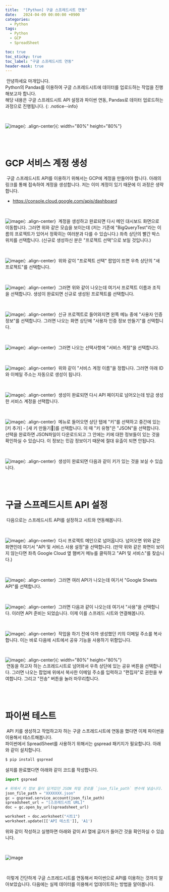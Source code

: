```yaml
---
title:  "[Python] 구글 스프레드시트 연동" 
date:   2024-04-09 00:00:00 +0900
categories:
  - Python
tags:
  - Python
  - GCP
  - SpreadSheet

toc: true
toc_sticky: true
toc_label: "구글 스프레드시트 연동"
header-mask: true
---
```


&nbsp;안녕하세요 마개입니다.  
Python의 Pandas를 이용하여 구글 스프레드시트에 데이터를 업로드하는 작업을 진행해보고자 합니다.  
해당 내용은 구글 스프레드시트 API 설정과 파이썬 연동, Pandas로 데이터 업로드하는 과정으로 진행됩니다.
{: .notice--info}

<br>

![image](https://user-images.githubusercontent.com/78892113/210123814-45c26950-c3d7-40a9-a966-ca0be1dc1596.png){: .align-center}{: width="80%" height="80%"} 

<br><br>

# GCP 서비스 계정 생성

&nbsp;구글 스프레드시트 API를 이용하기 위해서는 GCP에 계정을 만들어야 합니다. 아래의 링크를 통해 접속하여 계정을 생성합니다. 저는 이미 계정이 있기 때문에 이 과정은 생략합니다.
* <a href="https://console.cloud.google.com/apis/dashboard">https://console.cloud.google.com/apis/dashboard</a>

<br>

![image](https://github.com/magaeTube/magaeTube.github.io/assets/78892113/ec610e23-f4f0-485b-a36e-1ced571c2566){: .align-center}
&nbsp;계정을 생성하고 완료되면 다시 메인 대시보드 화면으로 이동합니다. 그러면 위와 같은 모습을 보이는데 (저는 기존에 "BigQueryTest"라는 이름의 프로젝트가 있어서 정확히는 여러분과 다를 수 있습니다.) 좌측 상단의 빨간 박스 위치를 선택합니다. (신규로 생성하신 분은 "프로젝트 선택"으로 보일 것입니다.)

<br>

![image](https://github.com/magaeTube/magaeTube.github.io/assets/78892113/4c0b0c80-da42-4a76-9b6d-0e31aa284f0d){: .align-center}
&nbsp;위와 같이 "프로젝트 선택" 팝업이 뜨면 우측 상단의 "새 프로젝트"를 선택합니다.

<br>

![image](https://github.com/magaeTube/magaeTube.github.io/assets/78892113/a401d91e-27c5-4cd1-9a5a-b81bb409fb08){: .align-center}
&nbsp;그러면 위와 같이 나오는데 여기서 프로젝트 이름과 조직을 선택합니다. 생성이 완료되면 신규로 생성된 프로젝트를 선택합니다.

<br>

![image](https://github.com/magaeTube/magaeTube.github.io/assets/78892113/ce583c99-fab5-4a14-b757-de525bdf7ecd){: .align-center}
&nbsp;신규 프로젝트로 들어와지면 왼쪽 메뉴 중에 "사용자 인증 정보"를 선택합니다. 그러면 나오는 화면 상단에 "사용자 인증 정보 만들기"를 선택합니다.

<br>

![image](https://github.com/magaeTube/magaeTube.github.io/assets/78892113/67cbbfda-29be-4971-87c7-b109e144b678){: .align-center}
&nbsp;그러면 나오는 선택사항에 "서비스 계정"을 선택합니다.

<br>

![image](https://github.com/magaeTube/magaeTube.github.io/assets/78892113/cb684d36-c872-4f5c-a65d-d1fd3f44f5f2){: .align-center}
&nbsp;위와 같이 "서비스 계정 이름"을 정합니다. 그러면 아래 ID와 이메일 주소는 자동으로 생성이 됩니다.

<br>

![image](https://github.com/magaeTube/magaeTube.github.io/assets/78892113/a27fdc47-5b45-4c6b-8256-79119c4f2ed2){: .align-center}
&nbsp;생성이 완료되면 다시 API 페이지로 넘어오는데 방금 생성한 서비스 계정을 선택합니다.

<br>

![image](https://github.com/magaeTube/magaeTube.github.io/assets/78892113/e86ae7c9-6ad0-4b6f-b45f-663316c0ee70){: .align-center}
&nbsp;메뉴로 들어오면 상단 탭에 "키"를 선택하고 중간에 있는 [키 추가] - [새 키 만들기]를 선택합니다. 이 때 "키 유형"은 "JSON"을 선택합니다. 선택을 완료하면 JSON파일이 다운로드되고 그 안에는 키에 대한 정보들이 있는 것을 확인하실 수 있습니다. 이 정보는 민감 정보이기 때문에 절대 유출이 되면 안됩니다.

<br>

![image](https://github.com/magaeTube/magaeTube.github.io/assets/78892113/2fb2a60b-69bd-48cf-9524-b3d9031c3f0a){: .align-center}
&nbsp;생성이 완료되면 다음과 같이 키가 있는 것을 보실 수 있습니다.

<br><br>

# 구글 스프레드시트 API 설정

&nbsp;다음으로는 스프레드시트 API를 설정하고 시트와 연동해봅니다.

<br>

![image](https://github.com/magaeTube/magaeTube.github.io/assets/78892113/4384eb39-7792-43b0-83f6-7ad0f6bba25b){: .align-center}
&nbsp;다시 프로젝트 메인으로 넘어옵니다. 넘어오면 위와 같은 화면인데 여기서 "API 및 서비스 사용 설정"을 선택합니다. (만약 위와 같은 화면이 보이지 않는다면 좌측 Google Cloud 옆 햄버거 메뉴를  클릭하고 "API 및 서비스"를 찾습니다.)

<br>

![image](https://github.com/magaeTube/magaeTube.github.io/assets/78892113/91ca2364-4e91-4fa7-bf4c-da268a90f7b7){: .align-center}
&nbsp;그러면 여러 API가 나오는데 여기서 "Google Sheets API"를 선택합니다.

<br>

![image](https://github.com/magaeTube/magaeTube.github.io/assets/78892113/98d22f2f-23ca-403c-835b-4986f74f1da0){: .align-center}
&nbsp;그러면 다음과 같이 나오는데 여기서 "사용"을 선택합니다. 이러면 API 준비는 되었습니다. 이제 이를 스프레드 시트와 연결해봅니다.

<br>

![image](https://github.com/magaeTube/magaeTube.github.io/assets/78892113/4fc5fec4-5a55-4464-badd-799f07589eb0){: .align-center}
&nbsp;작업을 하기 전에 아까 생성했던 키의 이메일 주소를 복사합니다. 이는 바로 다음에 시트에서 공유 기능을 사용하기 위함입니다.

<br>

![image](https://github.com/magaeTube/magaeTube.github.io/assets/78892113/80b7d010-b16a-4270-a4c2-343377c84e21){: .align-center}{: width="80%" height="80%"}  
&nbsp;연동을 하고자 하는 스프레드시트로 넘어와서 우측 상단에 있는 공유 버튼을 선택합니다. 그러면 나오는 팝업에 위에서 복사한 이메일 주소를 입력하고 "편집자"로 권한을 부여합니다. 그리고 "전송" 버튼을 눌러 마무리합니다.

<br><br>

# 파이썬 테스트
&nbsp;API 키를 생성하고 작업하고자 하는 구글 스프레드시트에 연동을 했다면 이제 파이썬을 이용해서 테스트해봅니다.  
파이썬에서 SpreadSheet를 사용하기 위해서는 gspread 패키지가 필요합니다. 아래와 같이 설치합니다.

```sh
$ pip install gspread
```

설치를 완료했다면 아래와 같이 코드를 작성합니다.
```python
import gspread

# 위에서 키 정보 들이 담겨있던 JSON 파일 경로를 `json_file_path` 변수에 넣습니다.
json_file_path = "XXXXXXX.json"
gc = gspread.service_account(json_file_path)
spreadsheet_url = "[스프레드시트 URL]"
doc = gc.open_by_url(spreadsheet_url)

worksheet = doc.worksheet("시트1")
worksheet.update([['API 테스트']], 'A1')
```

위와 같이 작성하고 실행하면 아래와 같이 A1 열에 글자가 들어간 것을 확인하실 수 있습니다.

<br>

![image](https://github.com/magaeTube/magaeTube.github.io/assets/78892113/543bf182-58ca-435f-a5c9-d47feaf381d0)

<br>

&nbsp;이렇게 간단하게 구글 스프레드시트를 연동해서 파이썬으로 API를 이용하는 것까지 알아보았습니다. 다음에는 실제 데이터를 이용해서 업데이트하는 방법을 알아봅니다.